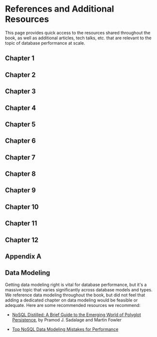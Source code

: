 # References and Additional Resources
This page provides quick access to the resources shared throughout the book, as well as additional articles, tech talks, etc. that are relevant to the topic of database performance at scale.

## Chapter 1

## Chapter 2

## Chapter 3

## Chapter 4

## Chapter 5

## Chapter 6

## Chapter 7

## Chapter 8

## Chapter 9

## Chapter 10

## Chapter 11

## Chapter 12

## Appendix A

## Data Modeling
Getting data modeling right is vital for database performance, but it's a massive topic that varies significantly across database models and types. We reference data modeling throughout the book, but did not feel that adding a dedicated chapter on data modeling would be feasible or adequate. Here are some recommended resources we recommend: 

- [NoSQL Distilled: A Brief Guide to the Emerging World of Polyglot Persistence](https://martinfowler.com/books/nosql.html), by Pramod J. Sadalage and Martin Fowler

- [Top NoSQL Data Modeling Mistakes for Performance](https://youtu.be/QIeT_LppzSg)









